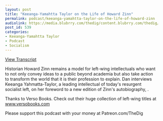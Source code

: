```yaml
---
layout: post
title: "Keeanga-Yamahtta Taylor on the Life of Howard Zinn"
permalink: podcast/keeanga-yamahtta-taylor-on-the-life-of-howard-zinn
audiolink: https://media.blubrry.com/thedig/content.blubrry.com/thedig/The_Dig_-_EP_161_-_KeeangaZinn.mp3
post_id: 539
categories: 
- Keeanga-Yamahtta Taylor
- Podcast
- Socialism
---
```


[View Transcript](https://www.jacobinmag.com/2018/11/howard-zinns-life-on-the-frontlines)


Historian Howard Zinn remains a model for left-wing intellectuals who want to not only convey ideas to a public beyond academia but also take action to transform the world that it is their profession to explain. Dan interviews Keeanga Yahmatta-Taylor, a leading intellectual of today's resurgent socialist left, on her foreword to a new edition of Zinn's autobiography, 
.

Thanks to Verso Books. Check out their huge collection of left-wing titles at www.versobooks.com

Please support this podcast with your money at Patreon.com/TheDig